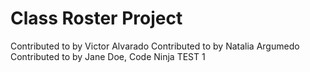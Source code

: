 # Class Roster Project

Contributed to by Victor Alvarado
Contributed to by Natalia Argumedo
Contributed to by Jane Doe, Code Ninja
TEST 1
